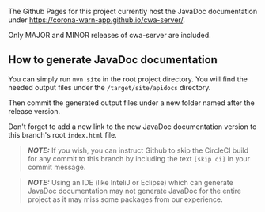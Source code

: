 The Github Pages for this project currently host the JavaDoc documentation under https://corona-warn-app.github.io/cwa-server/.

Only MAJOR and MINOR releases of cwa-server are included.

## How to generate JavaDoc documentation

You can simply run `mvn site` in the root project directory. You will find the needed output files under the `/target/site/apidocs` directory.

Then commit the generated output files under a new folder named after the release version.

Don't forget to add a new link to the new JavaDoc documentation version to this branch's root `index.html` file.

> **_NOTE:_** If you wish, you can instruct Github to skip the CircleCI build for any commit to this branch by including the text `[skip ci]` in your commit message.

> **_NOTE:_** Using an IDE (like InteliJ or Eclipse) which can generate JavaDoc documentation may not generate JavaDoc for the entire project as it may miss some packages from our experience.
